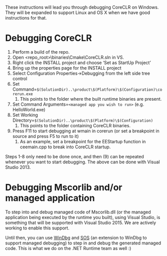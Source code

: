 These instructions will lead you through debugging CoreCLR on Windows. They will be expanded to support Linux and OS X when we have good instructions for that.

Debugging CoreCLR
=================

1. Perform a build of the repo.
2. Open <repo_root>\binaries\Cmake\CoreCLR.sln in VS.
3. Right click the INSTALL project and choose ‘Set as StartUp Project’
4. Bring up the properties page for the INSTALL project
5. Select Configuration Properties->Debugging from the left side tree control
6. Set Command=`$(SolutionDir)..\product\$(Platform)\$(Configuration)\corerun.exe`
	1. This points to the folder where the built runtime binaries are present.
7. Set Command Arguments=`<managed app you wish to run>` (e.g. HelloWorld.exe)
8. Set Working Directory=`$(SolutionDir)..\product\$(Platform)\$(Configuration)`
	1. This points to the folder containing CoreCLR binaries.
9. Press F11 to start debugging at wmain in corerun (or set a breakpoint in source and press F5 to run to it)
	1. As an example, set a breakpoint for the EEStartup function in ceemain.cpp to break into CoreCLR startup.

Steps 1-8 only need to be done once, and then (9) can be repeated whenever you want to start debugging. The above can be done with Visual Studio 2013.

Debugging Mscorlib and/or managed application
=============================================

To step into and debug managed code of Mscorlib.dll (or the managed application being executed by the runtime you built), using Visual Studio, is something that will be supported with Visual Studio 2015. We are actively working to enable this support. 

Until then, you can use [WinDbg](https://msdn.microsoft.com/en-us/library/windows/hardware/ff551063(v=vs.85).aspx) and [SOS](https://msdn.microsoft.com/en-us/library/bb190764(v=vs.110).aspx) (an extension to WinDbg to support managed debugging) to step in and debug the generated managed code. This is what we do on the .NET Runtime team as well :)